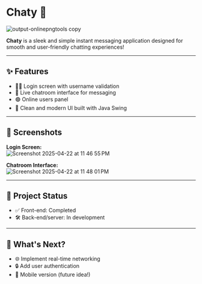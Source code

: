# Chaty 💬

  ![output-onlinepngtools copy](https://github.com/user-attachments/assets/7f47afbe-76d9-45af-87e4-855c0102e87b)



**Chaty** is a sleek and simple instant messaging application designed for smooth and user-friendly chatting experiences!

---

## ✨ Features
- 🧑‍💻 Login screen with username validation
- 💬 Live chatroom interface for messaging
- 🟢 Online users panel
- 🎨 Clean and modern UI built with Java Swing

---

## 📸 Screenshots

**Login Screen:**  
  ![Screenshot 2025-04-22 at 11 46 55 PM](https://github.com/user-attachments/assets/5fb671cb-1316-4e23-b60a-434eabaf0bfe)

**Chatroom Interface:**  
  ![Screenshot 2025-04-22 at 11 48 01 PM](https://github.com/user-attachments/assets/d0dacf9e-a3a9-4851-8f99-1b212aab9af6)

---

## 🚀 Project Status
- ✅ Front-end: Completed
- 🛠️ Back-end/server: In development

---

## 📢 What's Next?
- 🌐 Implement real-time networking
- 🔒 Add user authentication
- 📱 Mobile version (future idea!)
